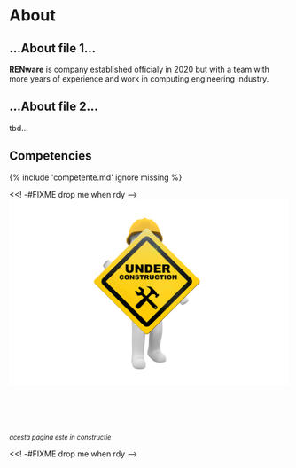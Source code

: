 
<!-- #FIXME think if put something here
![coding pict](pictures/software_1280.jpg){ width="400" align=right }
-->


# About

## ...About file 1...

<strong>RENware</strong> is company established officialy in 2020 but with a team with more years of experience and work in computing engineering industry.  


## ...About file 2...

tbd...





## Competencies

{% include 'competente.md' ignore missing %}






<<! -#FIXME drop me when rdy -->
![in progress document](pictures/under_maintenance.png)

<br><br><br><br>
<small markdown>*acesta pagina este in constructie*</small>

<<! -#FIXME drop me when rdy -->
